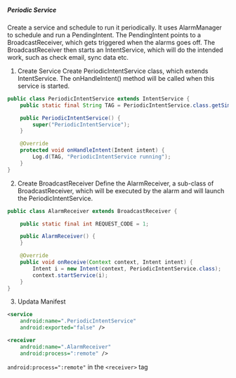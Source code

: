 ##### Periodic Service
Create a service and schedule to run it periodically. It uses AlarmManager to schedule and run a PendingIntent. The PendingIntent points to a BroadcastReceiver, which gets triggered when the alarms goes off. The BroadcastReceiver then starts an IntentService, which will do the intended work, such as check email, sync data etc.

1. Create Service
Create PeriodicIntentService class, which extends IntentService. The onHandleIntent() method will be called when this service is started.

```java
public class PeriodicIntentService extends IntentService {
    public static final String TAG = PeriodicIntentService.class.getSimpleName();

    public PeriodicIntentService() {
        super("PeriodicIntentService");
    }

    @Override
    protected void onHandleIntent(Intent intent) {
        Log.d(TAG, "PeriodicIntentService running");
    }
}
```

2. Create BroadcastReceiver
Define the AlarmReceiver, a sub-class of BroadcastReceiver, which will be executed by the alarm and will launch the PeriodicIntentService.

```java
public class AlarmReceiver extends BroadcastReceiver {

    public static final int REQUEST_CODE = 1;

    public AlarmReceiver() {
    }

    @Override
    public void onReceive(Context context, Intent intent) {
        Intent i = new Intent(context, PeriodicIntentService.class);
        context.startService(i);
    }
}
```

3. Updata Manifest
```xml
<service
    android:name=".PeriodicIntentService"
    android:exported="false" />

<receiver
    android:name=".AlarmReceiver"
    android:process=":remote" />
```

``` android:process=":remote" ``` in the ``` <receiver> ``` tag
